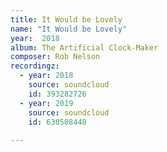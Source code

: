 ```yaml
---
title: It Would be Lovely
name: "It Would be Lovely"
year:  2018
album: The Artificial Clock-Maker
composer: Rob Nelson
recordingz:
  - year: 2018
    source: soundcloud
    id: 393282726
  - year: 2019
    source: soundcloud
    id: 630508440
 
---
```


